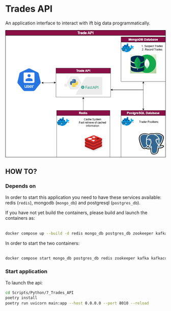 # Trades API

An application interface to interact with ift big data programmatically.

<p align="center">
    <a href=""><img src="../../../assets/img/api_trader.png" alt="BigData-IFT"></a>
</p>


## HOW TO?

### Depends on

In order to start this application you need to have these services available: redis (`redis`), mongodb (`mongo_db`) and postgresql (`postgres_db`).

If you have not yet build the containers, please build and launch the containers as:

```bash

docker compose up --build -d redis mongo_db postgres_db zookeeper kafka kafkaconnect

```

In order to start the two containers:

```bash

docker compose start mongo_db postgres_db redis zookeeper kafka kafkaconnect

```

### Start application

To launch the api:

```bash
cd Scripts/Python/7_Trades_API
poetry install
poetry run uvicorn main:app --host 0.0.0.0 --port 8010 --reload

```